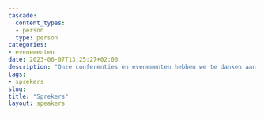 ```yaml
---
cascade:
  content_types:
  - person
  type: person
categories:
- evenementen
date: 2023-06-07T13:25:27+02:00
description: "Onze conferenties en evenementen hebben we te danken aan alle sprekers. Deze pagina toont alle opgenomen sprekers die over de jaren heen bij ons hebben gepresenteerd."
tags:
- sprekers
slug:
title: "Sprekers"
layout: speakers
---
```

